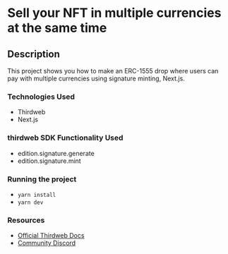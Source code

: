 # Sell your NFT in multiple currencies at the same time

## Description

This project shows you how to make an ERC-1555 drop where users can pay with multiple currencies using signature minting, Next.js.

### Technologies Used

- Thirdweb
- Next.js

### thirdweb SDK Functionality Used

- edition.signature.generate
- edition.signature.mint

### Running the project

- `yarn install`
- `yarn dev`

### Resources

- [Official Thirdweb Docs](https://docs.thirdeb.com)
- [Community Discord](https://discord.gg/thirdweb)
